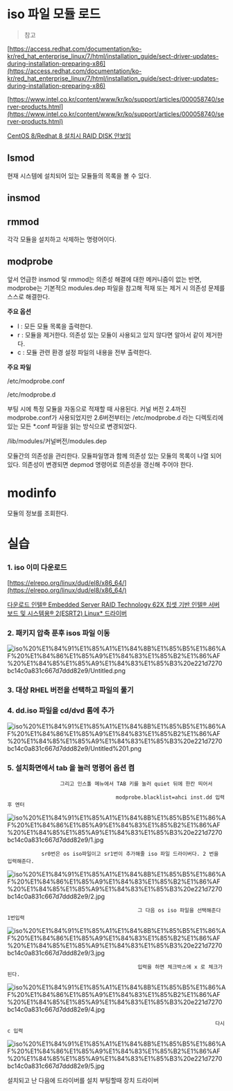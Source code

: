 # iso 파일 모듈 로드

> 참고

[https://access.redhat.com/documentation/ko-kr/red_hat_enterprise_linux/7/html/installation_guide/sect-driver-updates-during-installation-preparing-x86](https://access.redhat.com/documentation/ko-kr/red_hat_enterprise_linux/7/html/installation_guide/sect-driver-updates-during-installation-preparing-x86)

[https://www.intel.co.kr/content/www/kr/ko/support/articles/000058740/server-products.html](https://www.intel.co.kr/content/www/kr/ko/support/articles/000058740/server-products.html)

[CentOS 8/Redhat 8 설치시 RAID DISK 안보임](https://atelier-house.tistory.com/5)

## lsmod

현재 시스템에 설치되어 있는 모듈들의 목록을 볼 수 있다.

## insmod

## rmmod

각각 모듈을 설치하고 삭제하는 명령어이다.

## **modprobe**

앞서 언급한 insmod 및 rmmod는 의존성 해결에 대한 메커니즘이 없는 반면, modprobe는 기본적으 modules.dep 파일을 참고해 적재 또는 제거 시 의존성 문제를 스스로 해결한다.

**주요 옵션**

- l : 모든 모듈 목록을 출력한다.
- r : 모듈을 제거한다. 의존성 있는 모듈이 사용되고 있지 않다면 알아서 같이 제거한다.
- c : 모듈 관련 환경 설정 파일의 내용을 전부 출력한다.

**주요 파일**

/etc/modprobe.conf

/etc/modprobe.d

부팅 시에 특정 모듈을 자동으로 적재할 때 사용된다. 커널 버전 2.4까진 modprobe.conf가 사용되었지만 2.6버전부터는 /etc/modprobe.d 라는 디렉토리에 있는 모든 *.conf 파일을 읽는 방식으로 변경되었다.

/lib/modules/커널버전/modules.dep

모듈간의 의존성을 관리한다. 모듈파일명과 함께 의존성 있는 모듈의 목록이 나열 되어 있다. 의존성이 변경되면 depmod 명령어로 의존성을 갱신해 주어야 한다.

# **modinfo**

모듈의 정보를 조회한다.

# 실습

### 1. iso 이미 다운로드

[https://elrepo.org/linux/dud/el8/x86_64/](https://elrepo.org/linux/dud/el8/x86_64/)

[다운로드 인텔® Embedded Server RAID Technology 62X 칩셋 기반 인텔® 서버 보드 및 시스템용® 2(ESRT2) Linux* 드라이버](https://downloadcenter.intel.com/ko/download/29487/?v=t)

### 2. 패키지 압축 푼후 isos 파일 이동

![iso%20%E1%84%91%E1%85%A1%E1%84%8B%E1%85%B5%E1%86%AF%20%E1%84%86%E1%85%A9%E1%84%83%E1%85%B2%E1%86%AF%20%E1%84%85%E1%85%A9%E1%84%83%E1%85%B3%20e221d7270bc14c0a831c667d7ddd82e9/Untitled.png](iso%20%E1%84%91%E1%85%A1%E1%84%8B%E1%85%B5%E1%86%AF%20%E1%84%86%E1%85%A9%E1%84%83%E1%85%B2%E1%86%AF%20%E1%84%85%E1%85%A9%E1%84%83%E1%85%B3%20e221d7270bc14c0a831c667d7ddd82e9/Untitled.png)

### 3. 대상 RHEL 버전을 선택하고 파일의 풀기

### 4. dd.iso 파일을 cd/dvd 롬에 추가

![iso%20%E1%84%91%E1%85%A1%E1%84%8B%E1%85%B5%E1%86%AF%20%E1%84%86%E1%85%A9%E1%84%83%E1%85%B2%E1%86%AF%20%E1%84%85%E1%85%A9%E1%84%83%E1%85%B3%20e221d7270bc14c0a831c667d7ddd82e9/Untitled%201.png](iso%20%E1%84%91%E1%85%A1%E1%84%8B%E1%85%B5%E1%86%AF%20%E1%84%86%E1%85%A9%E1%84%83%E1%85%B2%E1%86%AF%20%E1%84%85%E1%85%A9%E1%84%83%E1%85%B3%20e221d7270bc14c0a831c667d7ddd82e9/Untitled%201.png)

### 5. 설치화면에서 tab 을 눌러 명령어 옵션 켬

                     그리고 인스톨 메뉴에서 TAB 키를 눌러 quiet 뒤에 한칸 띄어서 

                                       modprobe.blacklist=ahci inst.dd 입력후 엔터

![iso%20%E1%84%91%E1%85%A1%E1%84%8B%E1%85%B5%E1%86%AF%20%E1%84%86%E1%85%A9%E1%84%83%E1%85%B2%E1%86%AF%20%E1%84%85%E1%85%A9%E1%84%83%E1%85%B3%20e221d7270bc14c0a831c667d7ddd82e9/1.jpg](iso%20%E1%84%91%E1%85%A1%E1%84%8B%E1%85%B5%E1%86%AF%20%E1%84%86%E1%85%A9%E1%84%83%E1%85%B2%E1%86%AF%20%E1%84%85%E1%85%A9%E1%84%83%E1%85%B3%20e221d7270bc14c0a831c667d7ddd82e9/1.jpg)

               

               sr0번은 os iso파일이고 sr1번이 추가해줄 iso 파일 드라이버다. 2 번을 입력해준다.

![iso%20%E1%84%91%E1%85%A1%E1%84%8B%E1%85%B5%E1%86%AF%20%E1%84%86%E1%85%A9%E1%84%83%E1%85%B2%E1%86%AF%20%E1%84%85%E1%85%A9%E1%84%83%E1%85%B3%20e221d7270bc14c0a831c667d7ddd82e9/2.jpg](iso%20%E1%84%91%E1%85%A1%E1%84%8B%E1%85%B5%E1%86%AF%20%E1%84%86%E1%85%A9%E1%84%83%E1%85%B2%E1%86%AF%20%E1%84%85%E1%85%A9%E1%84%83%E1%85%B3%20e221d7270bc14c0a831c667d7ddd82e9/2.jpg)

                                              그 다음 os iso 파일을 선택해준다 1번입력

![iso%20%E1%84%91%E1%85%A1%E1%84%8B%E1%85%B5%E1%86%AF%20%E1%84%86%E1%85%A9%E1%84%83%E1%85%B2%E1%86%AF%20%E1%84%85%E1%85%A9%E1%84%83%E1%85%B3%20e221d7270bc14c0a831c667d7ddd82e9/3.jpg](iso%20%E1%84%91%E1%85%A1%E1%84%8B%E1%85%B5%E1%86%AF%20%E1%84%86%E1%85%A9%E1%84%83%E1%85%B2%E1%86%AF%20%E1%84%85%E1%85%A9%E1%84%83%E1%85%B3%20e221d7270bc14c0a831c667d7ddd82e9/3.jpg)

                                              입력을 하면 체크박스에 x 로 체크가 된다.

![iso%20%E1%84%91%E1%85%A1%E1%84%8B%E1%85%B5%E1%86%AF%20%E1%84%86%E1%85%A9%E1%84%83%E1%85%B2%E1%86%AF%20%E1%84%85%E1%85%A9%E1%84%83%E1%85%B3%20e221d7270bc14c0a831c667d7ddd82e9/4.jpg](iso%20%E1%84%91%E1%85%A1%E1%84%8B%E1%85%B5%E1%86%AF%20%E1%84%86%E1%85%A9%E1%84%83%E1%85%B2%E1%86%AF%20%E1%84%85%E1%85%A9%E1%84%83%E1%85%B3%20e221d7270bc14c0a831c667d7ddd82e9/4.jpg)

 

                                                                       다시 c 입력

![iso%20%E1%84%91%E1%85%A1%E1%84%8B%E1%85%B5%E1%86%AF%20%E1%84%86%E1%85%A9%E1%84%83%E1%85%B2%E1%86%AF%20%E1%84%85%E1%85%A9%E1%84%83%E1%85%B3%20e221d7270bc14c0a831c667d7ddd82e9/5.jpg](iso%20%E1%84%91%E1%85%A1%E1%84%8B%E1%85%B5%E1%86%AF%20%E1%84%86%E1%85%A9%E1%84%83%E1%85%B2%E1%86%AF%20%E1%84%85%E1%85%A9%E1%84%83%E1%85%B3%20e221d7270bc14c0a831c667d7ddd82e9/5.jpg)

설치되고 난 다음에 드라이버를 설치 부팅할때 장치 드라이버

